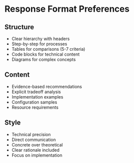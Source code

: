 # Response Format Preferences

## Structure
- Clear hierarchy with headers
- Step-by-step for processes
- Tables for comparisons (5-7 criteria)
- Code blocks for technical content
- Diagrams for complex concepts

## Content
- Evidence-based recommendations
- Explicit tradeoff analysis
- Implementation examples
- Configuration samples
- Resource requirements

## Style
- Technical precision
- Direct communication
- Concrete over theoretical
- Clear rationale included
- Focus on implementation